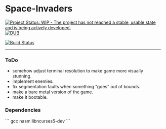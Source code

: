 # Space-Invaders

[![Project Status: WIP - The project has not reached a stable, usable state and is being actively developed.](http://www.repostatus.org/badges/0.1.0/wip.svg)](http://www.repostatus.org/#wip)
[![DUB](https://img.shields.io/dub/l/vibe-d.svg)](https://github.com/Mourtz/Space-Invaders/blob/master/LICENSE)

[![Build Status](https://travis-ci.org/Mourtz/Space-Invaders.svg?branch=master)](https://travis-ci.org/Mourtz/Space-Invaders)

---

<h3> ToDo </h3>

* somehow adjust terminal resolution to make game more visually stunning.
* implement enemies.
* fix segmentation faults when something "goes" out of bounds.
* make a bare metal version of the game.
* make it bootable.

<h3> Dependencies </h3>
```
gcc nasm libncurses5-dev
```
